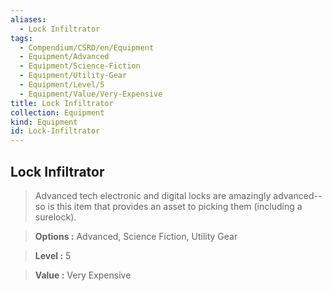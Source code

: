 ```yaml
---
aliases:
  - Lock Infiltrator
tags:
  - Compendium/CSRD/en/Equipment
  - Equipment/Advanced
  - Equipment/Science-Fiction
  - Equipment/Utility-Gear
  - Equipment/Level/5
  - Equipment/Value/Very-Expensive
title: Lock Infiltrator
collection: Equipment
kind: Equipment
id: Lock-Infiltrator
---
```

## Lock Infiltrator    
    
>Advanced tech electronic and digital locks are amazingly advanced--so is this item that provides an asset to picking them (including a surelock).    
> **Options :** Advanced, Science Fiction, Utility Gear    
> **Level :** 5    
> **Value :** Very Expensive
